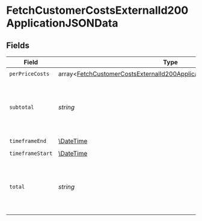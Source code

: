 # FetchCustomerCostsExternalId200ApplicationJSONData


## Fields

| Field                                                                                                                                                                | Type                                                                                                                                                                 | Required                                                                                                                                                             | Description                                                                                                                                                          |
| -------------------------------------------------------------------------------------------------------------------------------------------------------------------- | -------------------------------------------------------------------------------------------------------------------------------------------------------------------- | -------------------------------------------------------------------------------------------------------------------------------------------------------------------- | -------------------------------------------------------------------------------------------------------------------------------------------------------------------- |
| `perPriceCosts`                                                                                                                                                      | array<[FetchCustomerCostsExternalId200ApplicationJSONDataPerPriceCosts](../../models/operations/FetchCustomerCostsExternalId200ApplicationJSONDataPerPriceCosts.md)> | :heavy_check_mark:                                                                                                                                                   | N/A                                                                                                                                                                  |
| `subtotal`                                                                                                                                                           | *string*                                                                                                                                                             | :heavy_check_mark:                                                                                                                                                   | Total costs for the timeframe, excluding minimums and discounts.                                                                                                     |
| `timeframeEnd`                                                                                                                                                       | [\DateTime](https://www.php.net/manual/en/class.datetime.php)                                                                                                        | :heavy_check_mark:                                                                                                                                                   | N/A                                                                                                                                                                  |
| `timeframeStart`                                                                                                                                                     | [\DateTime](https://www.php.net/manual/en/class.datetime.php)                                                                                                        | :heavy_check_mark:                                                                                                                                                   | N/A                                                                                                                                                                  |
| `total`                                                                                                                                                              | *string*                                                                                                                                                             | :heavy_check_mark:                                                                                                                                                   | Total costs for the timeframe, including minimums and discounts.                                                                                                     |
